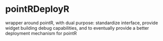 # pointRDeployR
wrapper around pointR, with dual purpose: standardize interface, provide widget building debug capabilities, and to eventually provide a better deployment mechanism for pointR
